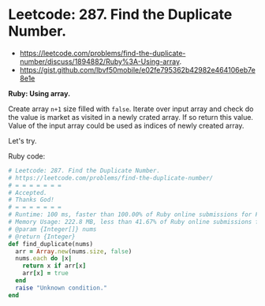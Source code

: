 # Leetcode: 287. Find the Duplicate Number.

- https://leetcode.com/problems/find-the-duplicate-number/discuss/1894882/Ruby%3A-Using-array.
- https://gist.github.com/lbvf50mobile/e02fe795362b42982e464106eb7e8e1e
 
**Ruby: Using array.**

Create array `n+1` size filled with `false`. Iterate over input array and check do the value is market as visited in a newly crated array. If so return this value. Value of the input array could be used as indices of newly created array.

Let's try.

Ruby code:
```Ruby
# Leetcode: 287. Find the Duplicate Number.
# https://leetcode.com/problems/find-the-duplicate-number/
# = = = = = = =
# Accepted.
# Thanks God!
# = = = = = = =
# Runtime: 100 ms, faster than 100.00% of Ruby online submissions for Find the Duplicate Number.
# Memory Usage: 222.8 MB, less than 41.67% of Ruby online submissions for Find the Duplicate Number.
# @param {Integer[]} nums
# @return {Integer}
def find_duplicate(nums)
  arr = Array.new(nums.size, false)
  nums.each do |x|
    return x if arr[x]
    arr[x] = true
  end
  raise "Unknown condition."
end
```
